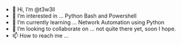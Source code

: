 - 👋 Hi, I’m @t3w3ll
- 👀 I’m interested in ... Python Bash and Powershell
- 🌱 I’m currently learning ... Network Automation using Python
- 💞️ I’m looking to collaborate on ... not quite there yet, soon I hope.
- 📫 How to reach me ...

<!---
t3w3ll/t3w3ll is a ✨ special ✨ repository because its `README.md` (this file) appears on your GitHub profile.
You can click the Preview link to take a look at your changes.
--->
